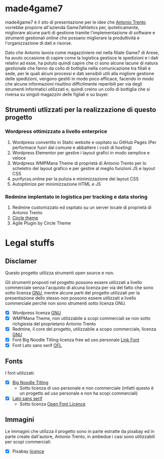 # made4game7

made4game7 è il sito di presentazione per le idee che [Antonio Trento](https://it.linkedin.com/in/antoniotrento) vorrebbe proporre all'azienda Game7athletics per, ipoteticamente, migliorare alcune parti di gestione tramite l'implementazione di software e strumenti gestionali online che possano migliorare la produttività e l'organizzazione di dati e risorse.

Dato che Antonio lavora come magazziniere nel nella filiale Game7 di Arese, ha avuto occasione di capire come la logistica gestisce le spedizioni e i dati relativi ad esse, ha potuto quindi capire che ci sono alcune lacune di natura gestionale che fanno da collo di bottiglia nella comunicazione tra filiali e sede, per le quali alcuni processi e dati sensibili utili alla migliore gestione delle spedizioni, vengono gestiti in modo poco efficace, facendo in modo che alcune informazioni risultino difficilmente reperibili per via degli strumenti informatici utilizzati e, quindi creino un collo di bottiglia che si riversa su singoli magazzini delle figliali e su buyer.

## Strumenti utlizzati per la realizzazione di questo progetto

### Wordpress ottimizzato a livello enterprice

1. Wordpress convertito in Static website e ospitato su GitHub Pages (Per performace fuori dal comune e abbattere i costi di hosting)
2. Wordpress Elementor per gestire i layout grafici in modo semplice e veloce
3. Wordpress WMPMana Theme di proprietà di Antonio Trento per lo scheletro del layout grafico e per gestire al meglio funzioni JS e layout CSS 
4. purifycss.online per la pulizia e minimizzazione dei layout CSS
5. Autoptimize per minimizzazione HTML e JS

### Redmine implentato in logistica per tracking e data storing

1. Redmine customizzato ed ospitato su un server locale di proprietà di Antonio Trento
2. [Circle theme](https://www.redmineup.com/pages/themes/circle)
3. Agile Plugin by Circle Theme

# Legal stuffs

## Disclamer

Questo progetto utilizza strumenti open source e non.

Gli strumenti proposti nel progetto possono essere utilizzati a livello commerciale senza l'acquisto di alcuna licenza per via del fatto che sono sotto licenza [GNU](http://www.gnu.org/licenses/old-licenses/gpl-2.0.html), mentre alcune parti del progetto utilizzati per la presentazione dello stesso non possono essere utilizzati a livello commerciale perchè non sono strumenti sotto licenza GNU.

- [X] Wordpress licenza [GNU](https://it.wordpress.org/about/license/)
- [X] WMPMana Theme, non utilizzabile a scopi commerciali se non sotto richgiesta del proprietario Antonio Trento 
- [X] Redmine, il core del progetto, utilizzabile a scopo commerciale, licenza [GNU](http://www.gnu.org/licenses/old-licenses/gpl-2.0.html)
- [X] Font Big Noodle Titling licenza free ad uso personale [Link Font](https://www.fontzillion.com/fonts/apostrophic-labs/big-noodle-titling)
- [X] Font Lato sans serif [OFL](https://fonts.google.com/specimen/Lato#license)

## Fonts

I font utilizzati:

- [X] [Big Noodle Titling](https://www.fontzillion.com/fonts/apostrophic-labs/big-noodle-titling)
  - Sotto licenza di uso personale e non commerciale (infatti questo è un progetto ad uso personale e non ha scopi commerciali)
- [X] [Lato sans serif](https://fonts.google.com/specimen/Lato#license)
  - Sotto licenza [Open Font Licence](https://scripts.sil.org/cms/scripts/page.php?site_id=nrsi&id=OFL)
  
## Immagini

Le immagini che utilizza il progetto sono in parte estratte da pixabay ed in parte create dall'autore, Antonio Trento, in ambedue i casi sono utilizzabili per scopi commerciali:

- [X] Pixabay [licence](https://pixabay.com/service/license/)
